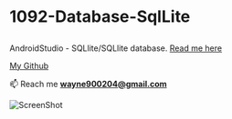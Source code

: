 # 1092-Database-SqlLite
## 
AndroidStudio - SQLlite/SQLlite database.   [Read me here](https://github.com/wayne900204/1092-Database-SqlLite)

[My Github](https://github.com/wayne900204)

📫  Reach me  **wayne900204@gmail.com**

![ScreenShot](https://github.com/wayne900204/1092-Database-SqlLite/blob/main/app/src/main/res/drawable/screenshot.gif)